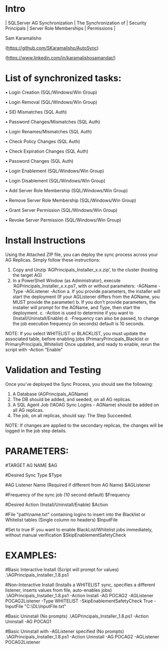 # Intro 

| SQLServer AG Synchronization | The Synchronization of | Security Principals | Server Role Memberships | Permissions |
	
Sam Karamalisho

(https://github.com/SKaramalisho/AutoSync)

(https://www.linkedin.com/in/karamalishosamandar/)

# List of synchronized tasks:

•	Login Creation (SQL/Windows/Win Group)

•	Login Removal (SQL/Windows/Win Group)

•	SID Mismatches (SQL Auth)

•	Password Changes/Mismatches (SQL Auth)

•	Login Renames/Mismatches (SQL Auth)

•	Check Policy Changes (SQL Auth)

•	Check Expiration Changes (SQL Auth)

•	Password Changes (SQL Auth)

•	Login Enablement (SQL/Windows/Win Group)

•	Login Disablement (SQL/Windows/Win Group)

•	Add Server Role Membership (SQL/Windows/Win Group)

•	Remove Server Role Membership (SQL/Windows/Win Group)

•	Grant Server Permission (SQL/Windows/Win Group)

•	Revoke Server Permission (SQL/Windows/Win Group)


# Install Instructions

Using the Attached ZIP file, you can deploy the sync process across your AG Replicas.
Simply follow these instructions:

1.	Copy and Unzip ‘AGPrincipals_Installer_x.x.zip’, to the cluster (hosting the target AG)
2.	In a PowerShell Window (as Administrator), execute ‘AGPrincipals_Installer_x.x.ps1’, with or without parameters: -AGName -Type -AGListener -Action
a.	If you provide parameters, the installer will start the deployment (If your AGListener differs from the AGName, you MUST provide the parameter)
b.	If you don’t provide parameters, the installer will prompt for the AGName, and Type, then start the deployment.
c.	-Action is used to determine if you want to (Install/Uninstall/Enable)
d.	-Frequency can also be passed, to change the job execution frequency (in seconds) default is 10 seconds.

NOTE: If you select WHITELIST or BLACKLIST, you must update the associated table, before enabling jobs (PrimaryPrincipals_Blacklist or PrimaryPrincipals_Whitelist)
Once updated, and ready to enable, rerun the script with -Action “Enable”

# Validation and Testing 

Once you’ve deployed the Sync Process, you should see the following:
1)	A Database (AGPrincipals_AGName) 
2)	The DB should be added, and seeded, on all AG replicas.
3)	A SQL Agent Job (!AOAG Sync Logins - AGName) should be added on all AG replicas.
4)	The job, on all replicas, should say: The Step Succeeded.


NOTE: If changes are applied to the secondary replicas, the changes will be logged in the job step details. 

# PARAMETERS:

#TARGET AG NAME
	$AG
 
#Desired Sync Type
	$Type 
 
#AG Listener Name (Required if different from AG Name)
	$AGListener
 
#Frequency of the sync job (10 second default)
	$Frequency
 
#Desired Action (Install/Uninstall/Enable)
	$Action
 
#File "path\name.txt" containing logins to insert into the Blacklist or Whitelist tables (Single column no headers)
	$InputFile
 
#Set to true IF you want to enable BlackList/Whitelist jobs immediately, without manual verification
	$SkipEnablementSafetyCheck
 

# EXAMPLES:

#Basic Interactive Install (Script will prompt for values)
.\AGPrincipals_Installer_1.8.ps1

#Non-Interactive Install (Installs a WHITELIST sync, specifies a different listener, inserts values from file, auto-enables jobs)
.\AGPrincipals_Installer_1.8.ps1 -Action Install -AG POCAG2 -AGListener POCAG2Listener -Type WHITELIST -SkipEnablementSafetyCheck True -InputFile "C:\DL\InputFile.txt"

#Basic Uninstall (No prompts)
.\AGPrincipals_Installer_1.8.ps1 -Action Uninstall -AG POCAG1

#Basic Uninstall with -AGListener specified (No prompts)
.\AGPrincipals_Installer_1.8.ps1 -Action Uninstall -AG POCAG2 -AGListener POCAG2Listener
